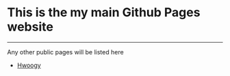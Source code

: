 # This is the my main Github Pages website
---
Any other public pages will be listed here
<ul>
  <li><a href="https://electroshahs.github.io/hwoogy">Hwoogy</a></li>
</ul>
